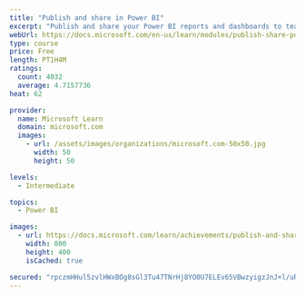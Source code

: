 ```yaml
---
title: "Publish and share in Power BI"
excerpt: "Publish and share your Power BI reports and dashboards to teammates in your organization or to everyone on the web."
webUrl: https://docs.microsoft.com/en-us/learn/modules/publish-share-power-bi/
type: course
price: Free
length: PT1H4M
ratings:
  count: 4032
  average: 4.7157736
heat: 62

provider:
  name: Microsoft Learn
  domain: microsoft.com
  images:
    - url: /assets/images/organizations/microsoft.com-50x50.jpg
      width: 50
      height: 50

levels:
  - Intermediate

topics:
  - Power BI

images:
  - url: https://docs.microsoft.com/learn/achievements/publish-and-share-with-power-bi-desktop-social.png
    width: 800
    height: 400
    isCached: true

secured: "rpczmHHul5zvlHWxBOg8sGl3Tu47TNrHj8YO0U7ELEv65VBwzyigzJnJ+l/uR65wf6kyfOc0mjnntd6HaG0X208/ND3acO9pJ7tHlAOnf8e6OirzWJPuvJJm0D+/KCtRpyP+8jubUGGSjQUDz3ymBhU9bhk+VRIMorz/8K4N3kRu0icSaoY4xw5CBHzzc67VfzqbT/4L2icqc9W9MGyJgfPFfjNfCerZmiZhQ4z3mQlYbvVSOb5omkzaxMS6fA8ilLvAzRUDO/6927zxRawi5rlsWDSPwN1yIXTXli6Irv5eFZk90u/bkeCmvQVpA4nLhiy4b9LpeH9TyDlDKQ1yR52ikJFhitdvk6Lkfmf0m5MxYbR0Sut/lriY4kPLBDqs1+F8XhXcRTiEN1aEBvf9s6ZM7gNpao+DfalbksFraWw=;GB3tTgREHZ0piFOXyccvVA=="
---
```


